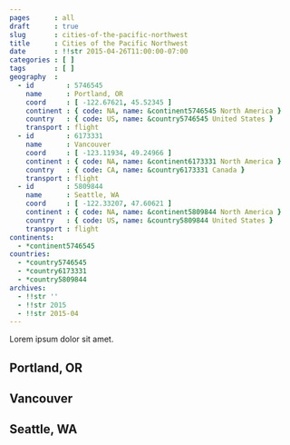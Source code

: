 ```yaml
---
pages      : all
draft      : true
slug       : cities-of-the-pacific-northwest
title      : Cities of the Pacific Northwest
date       : !!str 2015-04-26T11:00:00-07:00
categories : [ ]
tags       : [ ]
geography  :
  - id        : 5746545
    name      : Portland, OR
    coord     : [ -122.67621, 45.52345 ]
    continent : { code: NA, name: &continent5746545 North America }
    country   : { code: US, name: &country5746545 United States }
    transport : flight
  - id        : 6173331
    name      : Vancouver
    coord     : [ -123.11934, 49.24966 ]
    continent : { code: NA, name: &continent6173331 North America }
    country   : { code: CA, name: &country6173331 Canada }
    transport : flight
  - id        : 5809844
    name      : Seattle, WA
    coord     : [ -122.33207, 47.60621 ]
    continent : { code: NA, name: &continent5809844 North America }
    country   : { code: US, name: &country5809844 United States }
    transport : flight
continents:
  - *continent5746545
countries:
  - *country5746545
  - *country6173331
  - *country5809844
archives:
  - !!str ''
  - !!str 2015
  - !!str 2015-04
---
```


Lorem ipsum dolor sit amet.

## Portland, OR

## Vancouver

## Seattle, WA